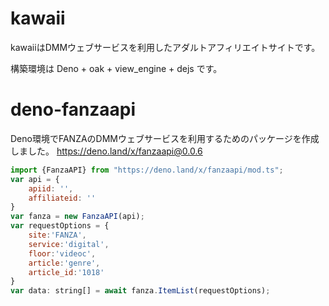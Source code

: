 # kawaii
kawaiiはDMMウェブサービスを利用したアダルトアフィリエイトサイトです。

構築環境は Deno + oak + view_engine + dejs です。

# deno-fanzaapi
Deno環境でFANZAのDMMウェブサービスを利用するためのパッケージを作成しました。
https://deno.land/x/fanzaapi@0.0.6
```js
import {FanzaAPI} from "https://deno.land/x/fanzaapi/mod.ts";
var api = {
    apiid: '',
    affiliateid: ''
}
var fanza = new FanzaAPI(api);
var requestOptions = {
    site:'FANZA',
    service:'digital',
    floor:'videoc',
    article:'genre',
    article_id:'1018'
}
var data: string[] = await fanza.ItemList(requestOptions);
```
